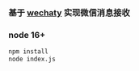 ### 基于 [wechaty](https://wechaty.github.io/wechaty/) 实现微信消息接收
### node 16+
```bash
npm install
node index.js
```
